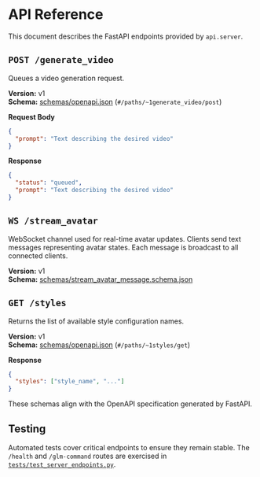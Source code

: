 # API Reference

This document describes the FastAPI endpoints provided by `api.server`.

## `POST /generate_video`

Queues a video generation request.

**Version:** v1  
**Schema:** [schemas/openapi.json](schemas/openapi.json) (`#/paths/~1generate_video/post`)

**Request Body**

```json
{
  "prompt": "Text describing the desired video"
}
```

**Response**

```json
{
  "status": "queued",
  "prompt": "Text describing the desired video"
}
```

## `WS /stream_avatar`

WebSocket channel used for real-time avatar updates. Clients send text
messages representing avatar states. Each message is broadcast to all
connected clients.

**Version:** v1  
**Schema:** [schemas/stream_avatar_message.schema.json](schemas/stream_avatar_message.schema.json)

## `GET /styles`

Returns the list of available style configuration names.

**Version:** v1  
**Schema:** [schemas/openapi.json](schemas/openapi.json) (`#/paths/~1styles/get`)

**Response**

```json
{
  "styles": ["style_name", "..."]
}
```

These schemas align with the OpenAPI specification generated by FastAPI.

## Testing

Automated tests cover critical endpoints to ensure they remain stable. The
`/health` and `/glm-command` routes are exercised in
[`tests/test_server_endpoints.py`](../tests/test_server_endpoints.py).
